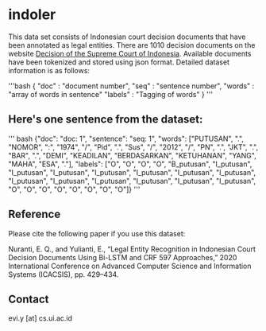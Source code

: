 # indoler

This data set consists of Indonesian court decision documents that have been annotated as legal entities. There are 1010 decision documents on the website [Decision of the Supreme Court of Indonesia](https://decision3.mahkamahagung.go.id/). Available documents have been tokenized and stored using json format. Detailed dataset information is as follows:

'''bash
{
	"doc" : "document number",
	"seq" : "sentence number",
	"words" : "array of words in sentence"
	"labels" : "Tagging of words"
}
'''

## Here's one sentence from the dataset:

''' bash
{"doc": "doc: 1", "sentence": "seq: 1", "words": ["PUTUSAN", ".", "NOMOR", ":", "1974", "/", "Pid", ".", "Sus", "/", "2012", "/", "PN", ".", "JKT", ".", "BAR", ".", "DEMI", "KEADILAN", "BERDASARKAN", "KETUHANAN", "YANG", "MAHA", "ESA", "."], "labels": ["O", "O", "O", "O", "B_putusan", "I_putusan", "I_putusan", "I_putusan", "I_putusan", "I_putusan", "I_putusan", "I_putusan", "I_putusan", "I_putusan", "I_putusan", "I_putusan", "I_putusan", "I_putusan", "O", "O", "O", "O", "O", "O", "O", "O"]}
'''

## Reference
Please cite the following paper if you use this dataset:

Nuranti, E. Q., and Yulianti, E., “Legal Entity Recognition in Indonesian Court Decision Documents Using Bi-LSTM and CRF 597 Approaches,” 2020 International Conference on Advanced Computer Science and Information Systems (ICACSIS), pp. 429–434.

## Contact
evi.y [at] cs.ui.ac.id

